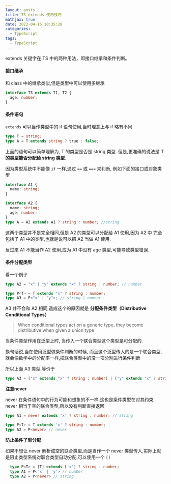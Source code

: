 ```yaml
---
layout: posts
title: TS extends 使用技巧
mathjax: true
date: 2022-04-15 10:35:28
categories:
  - TypeScript
tags:
  - TypeScript
---
```


extends 关键字在 TS 中的两种用法，即接口继承和条件判断。

#### 接口继承

和 class 中的继承类似,但是类型中可以使用多继承

```ts
interface T3 extends T1, T2 {
  age: number;
}
```

#### 条件语句

`extends` 可以当作类型中的 if 语句使用,当时理念上与 if 略有不同

```ts
type T = string;
type A = T extends string ? true : false;
```

上面的语句可以简单理解为, T 的类型是否是 string 类型. 但是,更准确的说法是 **T 的类型能否分配给 string 类型**.

因为类型系统中不能像 `if` 一样,通过 `==` 或 `===` 来判断, 例如下面的接口或对象类型

```ts
interface A1 {
  name: string;
}

interface A2 {
  name: string;
  age: number;
}
type A = A2 extends A1 ? string : number; //string
```

这两个类型并不是完全相同,但是 A2 的类型可以分配给 A1 使用,因为 A2 中 完全包括了 A1 中的类型,也就是说可以把 A2 当做 A1 使用.

反过来 A1 不能当作 A2 使用,应为 A1 中没有 age 类型,可能导致类型错误.

#### 条件分配类型

看一个例子

```ts
type A2 = "x" | "y" extends "x" ? string : number; // number

type P<T> = T extends "x" ? string : number;
type A3 = P<"x" | "y">; // string | number
```

A3 并不会和 A2 相同,造成这个的原因就是 **分配条件类型（Distributive Conditional Types）**

> When conditional types act on a generic type, they become distributive when given a union type

当条件类型作用在泛型上时, 当传入一个联合类型这个类型是可分配的.

换句话说,当在使用泛型做条件判断的时候, 而且这个泛型传入的是一个联合类型,就会像数学中的分配率一样,把联合类型中的没一项分别进行条件判断

所以上面 A3 类型,等价于

```ts
type A3 = ("x" extends "x" ? string : number) | ("y" extends "x" ? string : number)
```

**注意never**

never 在条件语句中的行为可能和想象的不一样,这也是条件类型在对其约束, never 相当于空的联合类型,所以没有判断直接返回

```ts
type A1 = never extends 'x' ? string : number; // string

type P<T> = T extends 'x' ? string : number;
type A2 = P<never> // never
```

**防止条件了型分配**

如果不想让 never 解析成空的联合类型,而是当作一个 never 类型传入,实际上就是阻止类型系统对联合类型自动分配,可以使用一个 `[]`

```ts
  type P<T> = [T] extends ['x'] ? string : number;
  type A1 = P<'x' | 'y'> // number
  type A2 = P<never> // string
```

